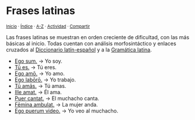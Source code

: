 # Frases latinas
<sup>[Inicio](../index.md) · [Índice](../indices/frases.md) · [A-Z](../indices/alfabetico.md) · [Actividad](../indices/actividad.md) · [Compartir](https://x.com/intent/tweet?text=Frases%20latinas%20traducidas%20al%20espa%C3%B1ol%2C%20con%20an%C3%A1lises%20morfosint%C3%A1ctico%2C%20traducci%C3%B3n%20palabra%20por%20palabra%20y%20notas%20gramaticales.%0A%E2%86%92%20https%3A%2F%2Fjucardus.github.io%2Findices%2Ffrases-latinas.html%0A%0A%23indcs_jucardus%20%23frss_jucardus%0A%40jucardus)</sup>

Las frases latinas se muestran en orden creciente de dificultad, con las más básicas al inicio. Todas cuentan con análisis morfosintáctico y enlaces cruzados al [Diccionario latín-español](../indices/latin-espanol.md) y a la [Gramática latina](../indices/gramatica-latina.md).

* [Ego sum.](../contenido/e/g/o/ego-sum.md) →  Yo soy.
* [Tū es.](../contenido/t/u/e/tu-es.md) → Tú eres.
* [Ego amō.](../contenido/e/g/o/ego-amo.md) → Yo amo.
* [Ego labōrō.](../contenido/e/g/o/ego-laboro.md) → Yo trabajo.
* [Tū amās.](../contenido/t/u/a/tu-amas.md) → Tú amas.
* [Ille amat.](../contenido/i/l/l/ille-amat.md) → Él ama.
* [Puer cantat.](../contenido/p/u/e/puer-cantat.md) → El muchacho canta.
* [Fēmina ambulat.](../contenido/f/e/m/femina-ambulat.md) → La mujer anda.
* [Ego puerum video.](../contenido/e/g/o/ego-puerum-video.md) → Yo veo al muchacho.
